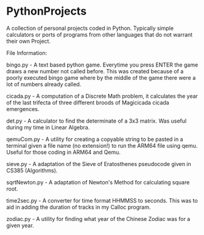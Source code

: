 # PythonProjects
A collection of personal projects coded in Python. Typically simple calculators or ports of programs from other languages that do not warrant their own Project.

File Information:

bingo.py - A text based python game. Everytime you press ENTER the game draws a new number not called before. This was created because of a poorly executed bingo game where by the middle of the game there were a lot of numbers already called.

cicada.py - A computation of a Discrete Math problem, it calculates the year of the last trifecta of three different broods of Magicicada cicada emergences.

det.py - A calculator to find the determinate of a 3x3 matrix. Was useful during my time in Linear Algebra.

qemuCom.py - A utility for creating a copyable string to be pasted in a terminal given a file name (no extension!) to run the ARM64 file using qemu. Useful for those coding in ARM64 and Qemu.

sieve.py - A adaptation of the Sieve of Eratosthenes pseudocode given in CS385 (Algorithms).

sqrtNewton.py - A adaptation of Newton's Method for calculating square root.

time2sec.py - A  converter for time format HHMMSS to seconds. This was to aid in adding the duration of tracks in my Calloc program.

zodiac.py - A utility for finding what year of the Chinese Zodiac was for a given year.
